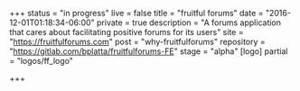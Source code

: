 +++
status = "in progress"
live = false
title = "fruitful forums"
date = "2016-12-01T01:18:34-06:00"
private = true
description = "A forums application that cares about facilitating positive forums for its users"
site = "https://fruitfulforums.com"
post = "why-fruitfulforums"
repository = "https://gitlab.com/bplatta/fruitfulforums-FE"
stage = "alpha"
[logo]
partial = "logos/ff_logo"

+++

